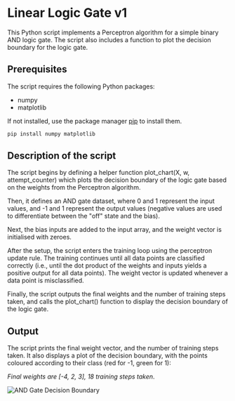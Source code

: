 # Linear Logic Gate v1

This Python script implements a Perceptron algorithm for a simple binary AND logic gate. The script also includes a function to plot the decision boundary for the logic gate. 

## Prerequisites

The script requires the following Python packages:

- numpy
- matplotlib

If not installed, use the package manager [pip](https://pip.pypa.io/en/stable/) to install them.

```bash
pip install numpy matplotlib
```

## Description of the script

The script begins by defining a helper function plot_chart(X, w, attempt_counter) which plots the decision boundary of the logic gate based on the weights from the Perceptron algorithm.

Then, it defines an AND gate dataset, where 0 and 1 represent the input values, and -1 and 1 represent the output values (negative values are used to differentiate between the "off" state and the bias).

Next, the bias inputs are added to the input array, and the weight vector is initialised with zeroes.

After the setup, the script enters the training loop using the perceptron update rule. The training continues until all data points are classified correctly (i.e., until the dot product of the weights and inputs yields a positive output for all data points). The weight vector is updated whenever a data point is misclassified.

Finally, the script outputs the final weights and the number of training steps taken, and calls the plot_chart() function to display the decision boundary of the logic gate.

## Output
The script prints the final weight vector, and the number of training steps taken. It also displays a plot of the decision boundary, with the points coloured according to their class (red for -1, green for 1):

_Final weights are [-4, 2, 3], 18 training steps taken_.

![AND Gate Decision Boundary](https://github.com/adobiss/numpy-ml/assets/95383833/3190f736-333c-4ef0-b6ec-0b2b37895812)
